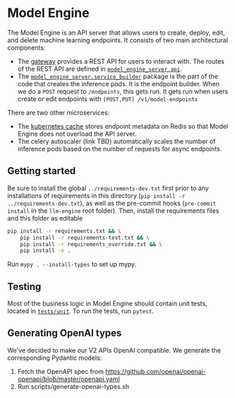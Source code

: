 # Model Engine

The Model Engine is an API server that allows users to create, deploy, edit,
and delete machine learning endpoints. It consists of two main architectural
components:

- The [gateway](./model_engine_server/entrypoints/start_fastapi_server.py)
  provides a REST API for users to interact with. The routes of the REST API are
  defined in [`model_engine_server.api`](./model_engine_server/api).
- The [`model_engine_server.service_builder`](./model_engine_server/service_builder)
  package is the part of the code that creates the inference pods. It is the
  endpoint builder. When we do a `POST` request to `/endpoints`, this gets run.
  It gets run when users create or edit endpoints with `[POST,PUT] /v1/model-endpoints`

There are two other microservices:

- The [kubernetes cache](./model_engine_server/entrypoints/k8s_cache.py)
  stores endpoint metadata on Redis so that Model Engine does not overload the API
  server.
- The celery autoscaler (link TBD) automatically scales
  the number of inference pods based on the number of requests for async endpoints.

## Getting started

Be sure to install the global `../requirements-dev.txt` first prior
to any installations of requirements in this directory
(`pip install -r ../requirements-dev.txt`), as well as the pre-commit hooks
(`pre-commit install` in the `llm-engine` root folder). Then, install the
requirements files and this folder as editable

```bash
pip install -r requirements.txt && \
    pip install -r requirements-test.txt && \
    pip install -r requirements_override.txt && \
    pip install -e .
```

Run `mypy . --install-types` to set up mypy.

## Testing

Most of the business logic in Model Engine should contain unit tests, located in
[`tests/unit`](./tests/unit). To run the tests, run `pytest`.

## Generating OpenAI types
We've decided to make our V2 APIs OpenAI compatible. We generate the
corresponding Pydantic models:
1. Fetch the OpenAPI spec from https://github.com/openai/openai-openapi/blob/master/openapi.yaml
2. Run scripts/generate-openai-types.sh
